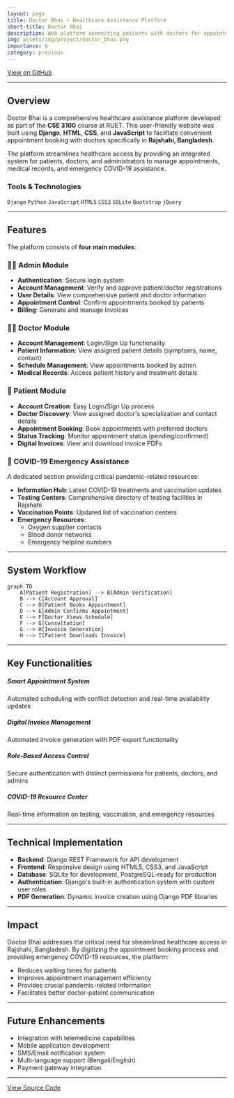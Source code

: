 ```yaml
---
layout: page
title: Doctor Bhai – Healthcare Assistance Platform
short-title: Doctor Bhai
description: Web platform connecting patients with doctors for appointment booking in Rajshahi.
img: assets/img/project/doctor_bhai.png
importance: 6
category: previous
---
```


<div class="row">
    <div class="col-sm mt-3 mt-md-0">
        <div class="text-center">
            <a href="https://github.com/ShakilMahmudShuvo/Doctor-Bhai" class="btn btn-sm btn-primary" target="_blank">
                <i class="fab fa-github"></i> View on GitHub
            </a>
        </div>
    </div>
</div>

---

## Overview

Doctor Bhai is a comprehensive healthcare assistance platform developed as part of the **CSE 3100** course at RUET. This user-friendly website was built using **Django**, **HTML**, **CSS**, and **JavaScript** to facilitate convenient appointment booking with doctors specifically in **Rajshahi, Bangladesh**.

The platform streamlines healthcare access by providing an integrated system for patients, doctors, and administrators to manage appointments, medical records, and emergency COVID-19 assistance.

### Tools & Technologies

`Django` `Python` `JavaScript` `HTML5` `CSS3` `SQLite` `Bootstrap` `jQuery`

---

## Features

The platform consists of **four main modules**:

### 👨‍💼 Admin Module
- **Authentication**: Secure login system
- **Account Management**: Verify and approve patient/doctor registrations
- **User Details**: View comprehensive patient and doctor information
- **Appointment Control**: Confirm appointments booked by patients
- **Billing**: Generate and manage invoices

### 👨‍⚕️ Doctor Module
- **Account Management**: Login/Sign Up functionality
- **Patient Information**: View assigned patient details (symptoms, name, contact)
- **Schedule Management**: View appointments booked by admin
- **Medical Records**: Access patient history and treatment details

### 🏥 Patient Module
- **Account Creation**: Easy Login/Sign Up process
- **Doctor Discovery**: View assigned doctor's specialization and contact details
- **Appointment Booking**: Book appointments with preferred doctors
- **Status Tracking**: Monitor appointment status (pending/confirmed)
- **Digital Invoices**: View and download invoice PDFs

### 🦠 COVID-19 Emergency Assistance
A dedicated section providing critical pandemic-related resources:

- **Information Hub**: Latest COVID-19 treatments and vaccination updates
- **Testing Centers**: Comprehensive directory of testing facilities in Rajshahi
- **Vaccination Points**: Updated list of vaccination centers
- **Emergency Resources**: 
  - Oxygen supplier contacts
  - Blood donor networks
  - Emergency helpline numbers

---

## System Workflow

```mermaid
graph TD
    A[Patient Registration] --> B[Admin Verification]
    B --> C[Account Approval]
    C --> D[Patient Books Appointment]
    D --> E[Admin Confirms Appointment]
    E --> F[Doctor Views Schedule]
    F --> G[Consultation]
    G --> H[Invoice Generation]
    H --> I[Patient Downloads Invoice]
```

---

## Key Functionalities

<div class="row">
    <div class="col-md-6">
        <div class="card mb-3">
            <div class="card-body">
                <h5 class="card-title"><i class="fas fa-calendar-check text-primary"></i> Smart Appointment System</h5>
                <p class="card-text">Automated scheduling with conflict detection and real-time availability updates</p>
            </div>
        </div>
    </div>
    <div class="col-md-6">
        <div class="card mb-3">
            <div class="card-body">
                <h5 class="card-title"><i class="fas fa-file-invoice text-success"></i> Digital Invoice Management</h5>
                <p class="card-text">Automated invoice generation with PDF export functionality</p>
            </div>
        </div>
    </div>
    <div class="col-md-6">
        <div class="card mb-3">
            <div class="card-body">
                <h5 class="card-title"><i class="fas fa-user-shield text-warning"></i> Role-Based Access Control</h5>
                <p class="card-text">Secure authentication with distinct permissions for patients, doctors, and admins</p>
            </div>
        </div>
    </div>
    <div class="col-md-6">
        <div class="card mb-3">
            <div class="card-body">
                <h5 class="card-title"><i class="fas fa-virus text-danger"></i> COVID-19 Resource Center</h5>
                <p class="card-text">Real-time information on testing, vaccination, and emergency resources</p>
            </div>
        </div>
    </div>
</div>

---

## Technical Implementation

- **Backend**: Django REST Framework for API development
- **Frontend**: Responsive design using HTML5, CSS3, and JavaScript
- **Database**: SQLite for development, PostgreSQL-ready for production
- **Authentication**: Django's built-in authentication system with custom user roles
- **PDF Generation**: Dynamic invoice creation using Django PDF libraries

---

## Impact

Doctor Bhai addresses the critical need for streamlined healthcare access in Rajshahi, Bangladesh. By digitizing the appointment booking process and providing emergency COVID-19 resources, the platform:

- Reduces waiting times for patients
- Improves appointment management efficiency
- Provides crucial pandemic-related information
- Facilitates better doctor-patient communication

---

## Future Enhancements

- Integration with telemedicine capabilities
- Mobile application development
- SMS/Email notification system
- Multi-language support (Bengali/English)
- Payment gateway integration

---

<div class="text-center mt-5">
    <a href="https://github.com/ShakilMahmudShuvo/Doctor-Bhai" class="btn btn-primary" target="_blank">
        <i class="fab fa-github"></i> View Source Code
    </a>
</div> 